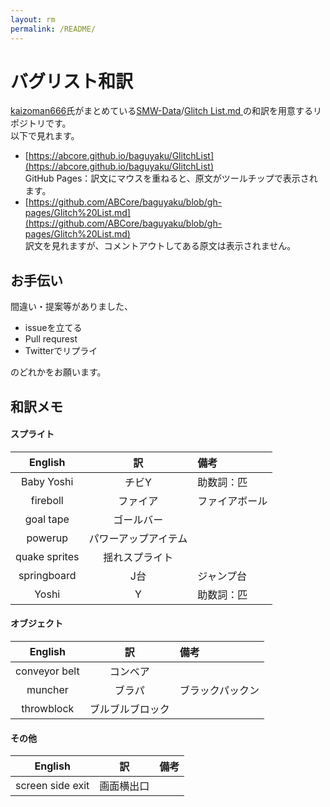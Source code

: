 ```yaml
---
layout: rm
permalink: /README/
---
```


# バグリスト和訳

[kaizoman666](https://github.com/kaizoman666)氏がまとめている[SMW-Data](https://github.com/kaizoman666/SMW-Data)/[Glitch List.md
](https://github.com/kaizoman666/SMW-Data/blob/master/Glitch%20List.md)の和訳を用意するリポジトリです。  
以下で見れます。

- [https://abcore.github.io/baguyaku/GlitchList](https://abcore.github.io/baguyaku/GlitchList)  
GitHub Pages：訳文にマウスを重ねると、原文がツールチップで表示されます。
- [https://github.com/ABCore/baguyaku/blob/gh-pages/Glitch%20List.md](https://github.com/ABCore/baguyaku/blob/gh-pages/Glitch%20List.md)  
訳文を見れますが、コメントアウトしてある原文は表示されません。

## お手伝い

間違い・提案等がありました、

* issueを立てる
* Pull requrest
* Twitterでリプライ

のどれかをお願います。

## 和訳メモ

#### スプライト

| English | 訳 | 備考 |
|:--:|:--:|:--|
| Baby Yoshi | チビY | 助数詞：匹 |
| fireboll | ファイア | ファイアボール |
| goal tape | ゴールバー ||
| powerup | パワーアップアイテム ||
| quake sprites | 揺れスプライト ||
| springboard | J台 | ジャンプ台 |
| Yoshi | Y | 助数詞：匹 |

#### オブジェクト

| English | 訳 | 備考 |
|:--:|:--:|:--|
| conveyor belt | コンベア ||
| muncher | ブラパ | ブラックパックン |
| throwblock | ブルブルブロック ||

#### その他

| English | 訳 | 備考 |
|:--:|:--:|:--|
| screen side exit | 画面横出口 ||
